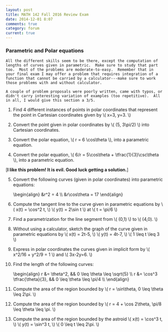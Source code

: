 ```yaml
---
layout: post
title: MATH 142 Fall 2016 Review Exam
date: 2014-12-01 8:07
comments: true
category: forum
current: true
---
```


<div class="well">
	<h3>Parametric and Polar equations</h3>

	All the different skills seem to be there, except the computation of lengths of curves given in parametric.  Make sure to study that part too.  Most of the problems are moderate-to-easy.  Remember that in your final exam I may offer a problem that requires integration of a function that cannot be carried by a calculator---make sure to work those problems with and without calculator.

	A couple of problem proposals were poorly written, came with typos, or didn't carry interesting variation of examples (too repetitive).  All in all, I would give this section a 3/5.
</div>

1. Find 4 different instances of points in polar coordinates that represent the point in Cartesian coordinates given by <span>\\( x=3, y=3. \\)</span>

2. Convert the point given in polar coordinates by <span>\\( (5, 3\pi/2) \\)</span> into Cartesian coordinates.

3. Convert the polar equation, <span>\\( r = 6 \cos\theta \\)</span>, into a parametric equation.

4. Convert the polar equation, <span>\\( 6/r = 5\cos\theta + \tfrac{1}{3}\csc\theta \\)</span>, into a parametric equation. 

[<strong>I like this problem!  It is evil.  Good luck getting a solution.</strong>]

5. Convert the following curves (given in polar coordinates) into parametric equations:
	<div>
		\begin{align}
		&r^2 = 4 \\
		&r\cos\theta = 17
		\end{align}
	</div>

5. Compute the tangent line to the curve given in parametric equations by <span>\\( x(t) = \cos^2 t, \\)</span> <span>\\( y(t) = 2\sin t \\)</span> at <span>\\( t = \pi/6 \\)</span>

4. Find a parametrization for the line segment from <span>\\( (0,1) \\)</span> to <span>\\( (4,0). \\)</span>

5. Without using a calculator, sketch the graph of the curve given in parametric equations by <span>\\( x(t) = 2t-5, \\)</span> <span>\\( y(t) = 4t-7, \\)</span>  <span>\\( 1 \leq t \leq 3 \\)</span>

6. Express in polar coordinates the curves given in implicit form by <span>\\( x^2/16 + y^2/9 = 1 \\)<span> and <span>\\( 3x-2y=6. \\)<span>

7. Find the length of the following curves:
	<div>
		\begin{align}
		r &= \theta^2, && 0 \leq \theta \leq \sqrt{5} \\
		r &= \cos^3 \tfrac{\theta}{3}, && 0 \leq \theta \leq \pi/4 \\
		\end{align}
	</div>	

8. Compute the area of the region bounded by <span>\\( r = \sin\theta,  0 \leq \theta \leq 2\pi. \\)</span>

10. Compute the area of the region bounded by <span>\\( r = 4 + \cos 2\theta, \pi/8 \leq \theta \leq \pi. \\)<span>

11. Compute the area of the region bounded by the astroid <span>\\( x(t) = \cos^3 t, \\)</span> <span>\\( y(t) = \sin^3 t, \\)<span> <span>\\( 0 \leq t \leq 2\pi. \\)</span>

